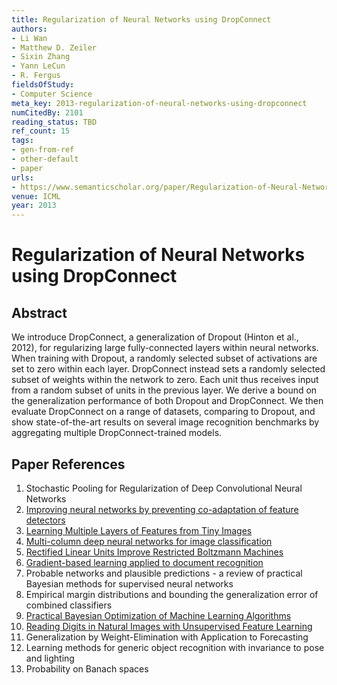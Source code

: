 ```yaml
---
title: Regularization of Neural Networks using DropConnect
authors:
- Li Wan
- Matthew D. Zeiler
- Sixin Zhang
- Yann LeCun
- R. Fergus
fieldsOfStudy:
- Computer Science
meta_key: 2013-regularization-of-neural-networks-using-dropconnect
numCitedBy: 2101
reading_status: TBD
ref_count: 15
tags:
- gen-from-ref
- other-default
- paper
urls:
- https://www.semanticscholar.org/paper/Regularization-of-Neural-Networks-using-DropConnect-Wan-Zeiler/38f35dd624cd1cf827416e31ac5e0e0454028eca?sort=total-citations
venue: ICML
year: 2013
---
```


# Regularization of Neural Networks using DropConnect

## Abstract

We introduce DropConnect, a generalization of Dropout (Hinton et al., 2012), for regularizing large fully-connected layers within neural networks. When training with Dropout, a randomly selected subset of activations are set to zero within each layer. DropConnect instead sets a randomly selected subset of weights within the network to zero. Each unit thus receives input from a random subset of units in the previous layer. We derive a bound on the generalization performance of both Dropout and DropConnect. We then evaluate DropConnect on a range of datasets, comparing to Dropout, and show state-of-the-art results on several image recognition benchmarks by aggregating multiple DropConnect-trained models.

## Paper References

1. Stochastic Pooling for Regularization of Deep Convolutional Neural Networks
2. [Improving neural networks by preventing co-adaptation of feature detectors](2012-improving-neural-networks-by-preventing-co-adaptation-of-feature-detectors)
3. [Learning Multiple Layers of Features from Tiny Images](2009-learning-multiple-layers-of-features-from-tiny-images)
4. [Multi-column deep neural networks for image classification](2012-multi-column-deep-neural-networks-for-image-classification)
5. [Rectified Linear Units Improve Restricted Boltzmann Machines](2010-rectified-linear-units-improve-restricted-boltzmann-machines)
6. [Gradient-based learning applied to document recognition](1998-lenet5.md)
7. Probable networks and plausible predictions - a review of practical Bayesian methods for supervised neural networks
8. Empirical margin distributions and bounding the generalization error of combined classifiers
9. [Practical Bayesian Optimization of Machine Learning Algorithms](2012-practical-bayesian-optimization-of-machine-learning-algorithms)
10. [Reading Digits in Natural Images with Unsupervised Feature Learning](2011-reading-digits-in-natural-images-with-unsupervised-feature-learning)
11. Generalization by Weight-Elimination with Application to Forecasting
12. Learning methods for generic object recognition with invariance to pose and lighting
13. Probability on Banach spaces
